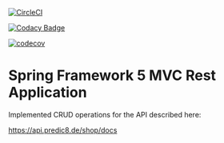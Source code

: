 [![CircleCI](https://circleci.com/gh/sergiopoliveira/spring5-mvc-rest.svg?style=svg)](https://circleci.com/gh/sergiopoliveira/spring5-mvc-rest)

[![Codacy Badge](https://api.codacy.com/project/badge/Grade/01b0e7a8673d4c5bb2df182b6b5933c6)](https://www.codacy.com/app/sergiopoliveira/spring5-mvc-rest?utm_source=github.com&amp;utm_medium=referral&amp;utm_content=sergiopoliveira/spring5-mvc-rest&amp;utm_campaign=Badge_Grade)

[![codecov](https://codecov.io/gh/sergiopoliveira/spring5-mvc-rest/branch/master/graph/badge.svg)](https://codecov.io/gh/sergiopoliveira/spring5-mvc-rest)

# Spring Framework 5 MVC Rest Application

Implemented CRUD operations for the API described here: 

https://api.predic8.de/shop/docs
